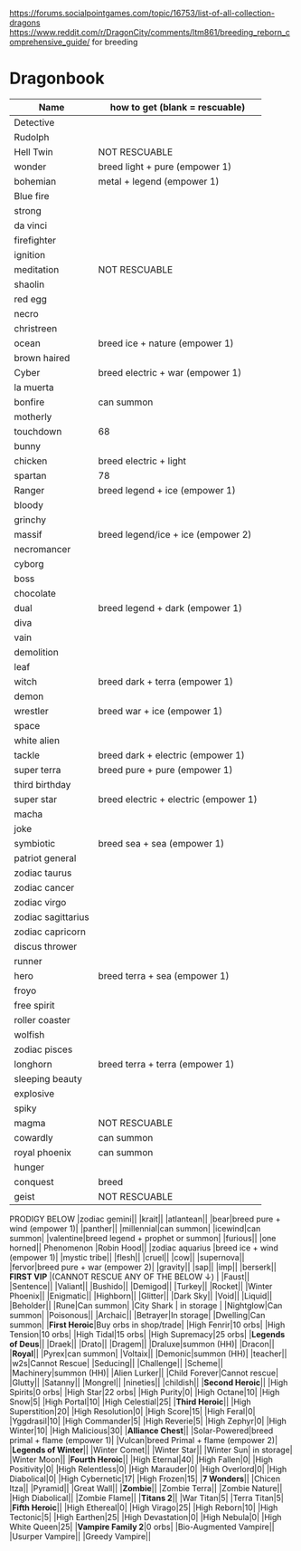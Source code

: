 https://forums.socialpointgames.com/topic/16753/list-of-all-collection-dragons 
https://www.reddit.com/r/DragonCity/comments/ltm861/breeding_reborn_comprehensive_guide/ for breeding
# Dragonbook

| Name| how to get (blank = rescuable) |
| --- |  --- | 
|Detective||
|Rudolph||
|Hell Twin|NOT RESCUABLE|
|wonder|breed light + pure (empower 1)|
|bohemian|metal + legend (empower 1)|
|Blue fire||
|strong||
|da vinci||
|firefighter||
|ignition||
|meditation|NOT RESCUABLE|
|shaolin||
|red egg||
|necro||
|christreen||
|ocean|breed ice + nature (empower 1)|
|brown haired||
|Cyber|breed electric + war (empower 1)|
|la muerta||
|bonfire|can summon|
|motherly||
|touchdown|68|
|bunny||
|chicken|breed electric + light|
|spartan|78|
|Ranger|breed legend + ice (empower 1)|
|bloody||
|grinchy||
|massif|breed legend/ice + ice (empower 2)|
|necromancer||
|cyborg||
|boss||
|chocolate||
|dual|breed legend + dark (empower 1)|
|diva||
|vain||
|demolition||
|leaf||
|witch|breed dark + terra (empower 1)|
|demon||
|wrestler|breed war + ice (empower 1)|
|space||
|white alien||
|tackle|breed dark + electric (empower 1)|
|super terra|breed pure + pure (empower 1)|
|third birthday||
|super star|breed electric + electric (empower 1)|
|macha||
|joke||
|symbiotic|breed sea + sea (empower 1)|
|patriot general||
|zodiac taurus||
|zodiac cancer||
|zodiac virgo||
|zodiac sagittarius||
|zodiac capricorn||
|discus thrower||
|runner||
|hero|breed terra + sea (empower 1)|
|froyo||
|free spirit||
|roller coaster||
|wolfish||
|zodiac pisces||
|longhorn|breed terra + terra (empower 1)|
|sleeping beauty||
|explosive||
|spiky||
|magma|NOT RESCUABLE|
|cowardly|can summon|
|royal phoenix|can summon|
|hunger||
|conquest|breed|
|geist|NOT RESCUABLE|
PRODIGY BELOW
|zodiac gemini||
|krait||
|atlantean||
|bear|breed pure + wind (empower 1)|
|panther||
|millennial|can summon|
|icewind|can summon|
|valentine|breed legend + prophet or summon|
|furious||
|one horned||
Phenomenon
|Robin Hood||
|zodiac aquarius |breed ice + wind (empower 1)|
|mystic tribe||
|flesh||
|cruel||
|cow||
|supernova||
|fervor|breed pure + war (empower 2)|
|gravity||
|sap||
|imp||
|berserk||
**FIRST VIP** |(CANNOT RESCUE ANY OF THE BELOW &#8595;) |
|Faust||
|Sentence||
|Valiant||
|Bushido||
|Demigod||
|Turkey||
|Rocket||
|Winter Phoenix||
|Enigmatic||
|Highborn||
|Glitter||
|Dark Sky||
|Void||
|Liquid||
|Beholder||
|Rune|Can summon|
|City Shark | in storage |
|Nightglow|Can summon|
|Poisonous||
|Archaic||
|Betrayer|In storage|
|Dwelling|Can summon|
|**First Heroic**|Buy orbs in shop/trade|
|High Fenrir|10 orbs|
|High Tension|10 orbs|
|High Tidal|15 orbs|
|High Supremacy|25 orbs|
|**Legends of Deus**||
|Draek||
|Drato||
|Dragem||
|Draluxe|summon (HH)|
|Dracon||
|**Royal**||
|Pyrex|can summon|
|Voltaix||
|Demonic|summon (HH)|
|teacher||
|w2s|Cannot Rescue|
|Seducing||
|Challenge||
|Scheme||
|Machinery|summon (HH)|
|Alien Lurker||
|Child Forever|Cannot rescue|
|Glutty||
|Satanny||
|Mongrel||
|nineties||
|childish||
|**Second Heroic**||
|High Spirits|0 orbs|
|High Star|22 orbs|
|High Purity|0|
|High Octane|10|
|High Snow|5|
|High Portal|10|
|High Celestial|25|
|**Third Heroic**||
|High Superstition|20|
|High Resolution|0|
|High Score|15|
|High Feral|0|
|Yggdrasil|10|
|High Commander|5|
|High Reverie|5|
|High Zephyr|0|
|High Winter|10|
|High Malicious|30|
|**Alliance Chest**||
|Solar-Powered|breed primal + flame (empower 1)|
|Vulcan|breed Primal + flame (empower 2)|
|**Legends of Winter**||
|Winter Comet||
|Winter Star||
|Winter Sun| in storage|
|Winter Moon||
|**Fourth Heroic**||
|High Eternal|40|
|High Fallen|0|
|High Positivity|0|
|High Relentless|0|
|High Marauder|0|
|High Overlord|0|
|High Diabolical|0|
|High Cybernetic|17|
|High Frozen|15|
|**7 Wonders**||
|Chicen Itza||
|Pyramid||
|Great Wall||
|**Zombie**||
|Zombie Terra||
|Zombie Nature||
|High Diabolical||
|Zombie Flame||
|**Titans 2**||
|War Titan|5|
|Terra Titan|5|
|**Fifth Heroic**||
|High Ethereal|0|
|High Virago|25|
|High Reborn|10|
|High Tectonic|5|
|High Earthen|25|
|High Devastation|0|
|High Nebula|0|
|High White Queen|25|
|**Vampire Family 2**|0 orbs|
|Bio-Augmented Vampire||
|Usurper Vampire||
|Greedy Vampire||




